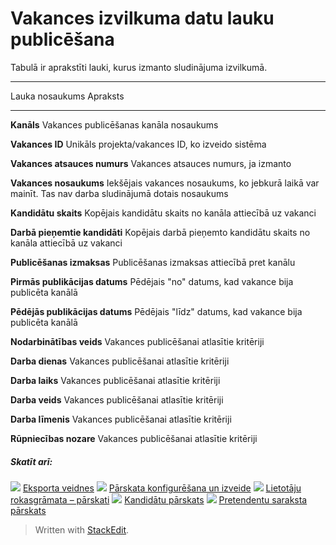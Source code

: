 # Vakances izvilkuma datu lauku publicēšana

Tabulā ir aprakstīti lauki, kurus izmanto sludinājuma izvilkumā.
***
Lauka nosaukums
Apraksts
***
**Kanāls**
Vakances publicēšanas kanāla nosaukums

**Vakances ID**
Unikāls projekta/vakances ID, ko izveido sistēma

**Vakances atsauces numurs**
Vakances atsauces numurs, ja izmanto

**Vakances nosaukums**
Iekšējais vakances nosaukums, ko jebkurā laikā var mainīt. Tas nav darba sludinājumā dotais nosaukums

**Kandidātu skaits**
Kopējais kandidātu skaits no kanāla attiecībā uz vakanci

**Darbā pieņemtie kandidāti**
Kopējais darbā pieņemto kandidātu skaits no kanāla attiecībā uz vakanci

**Publicēšanas izmaksas**
Publicēšanas izmaksas attiecībā pret kanālu

**Pirmās publikācijas datums**
Pēdējais "no" datums, kad vakance bija publicēta kanālā

**Pēdējās publikācijas datums**
Pēdējais "līdz" datums, kad vakance bija publicēta kanālā

**Nodarbinātības veids**
Vakances publicēšanai atlasītie kritēriji

**Darba dienas**
Vakances publicēšanai atlasītie kritēriji

**Darba laiks**
Vakances publicēšanai atlasītie kritēriji

**Darba veids**
Vakances publicēšanai atlasītie kritēriji

**Darba līmenis**
Vakances publicēšanai atlasītie kritēriji

**Rūpniecības nozare**
Vakances publicēšanai atlasītie kritēriji

##### Skatīt arī:

![](../Resources/Images/icon-document-link.png) [Eksporta veidnes](export_templates.htm)
![](../Resources/Images/icon-document-link.png) [Pārskata konfigurēšana un izveide](configuring_and_running_a_report.htm)
![](../Resources/Images/icon-document-link.png) [Lietotāju rokasgrāmata – pārskati](guide_for_users_reports.htm)
![](../Resources/Images/icon-document-link.png) [Kandidātu pārskats](candidate_report.htm)
![](../Resources/Images/icon-document-link.png) [Pretendentu saraksta pārskats](applicant_list_report.htm)


> Written with [StackEdit](https://stackedit.io/).
<!--stackedit_data:
eyJoaXN0b3J5IjpbLTE1Njk1NzA1MjVdfQ==
-->